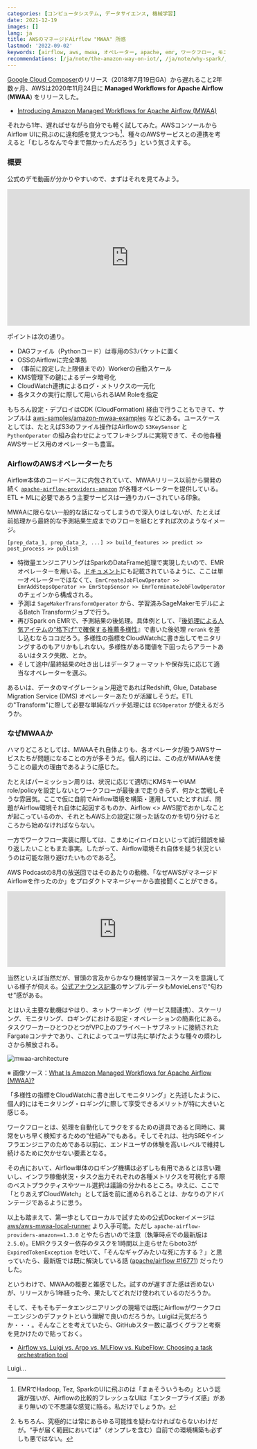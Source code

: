 ```yaml
---
categories: [コンピュータシステム, データサイエンス, 機械学習]
date: 2021-12-19
images: []
lang: ja
title: AWSのマネージドAirflow "MWAA" 所感
lastmod: '2022-09-02'
keywords: [airflow, aws, mwaa, オペレーター, apache, emr, ワークフロー, モニタリング, ロギング, リリース]
recommendations: [/ja/note/the-amazon-way-on-iot/, /ja/note/why-spark/, /ja/note/amazon-dynamo-paper/]
---
```


[Google Cloud Composer](https://cloud.google.com/composer/docs/concepts/overview)のリリース（2018年7月19日GA）から遅れること2年数ヶ月、AWSは2020年11月24日に **Managed Workflows for Apache Airflow** (**MWAA**) をリリースした。

- [Introducing Amazon Managed Workflows for Apache Airflow (MWAA)](https://aws.amazon.com/blogs/aws/introducing-amazon-managed-workflows-for-apache-airflow-mwaa/)

それから1年、遅ればせながら自分でも軽く試してみた。AWSコンソールからAirflow UIに飛ぶのに違和感を覚えつつも[^1]、種々のAWSサービスとの連携を考えると「むしろなんで今まで無かったんだろう」という気さえする。

### 概要

公式のデモ動画が分かりやすいので、まずはそれを見てみよう。

<span class="iframe-container">
  <iframe width="560" height="315" src="https://www.youtube.com/embed/ZET50M20hkU" title="YouTube video player" frameborder="0" allow="accelerometer; autoplay; clipboard-write; encrypted-media; gyroscope; picture-in-picture" allowfullscreen></iframe>
</span>

ポイントは次の通り。

- DAGファイル（Pythonコード）は専用のS3バケットに置く
- OSSのAirflowに完全準拠
- （事前に設定した上限値までの）Workerの自動スケール
- KMS管理下の鍵によるデータ暗号化
- CloudWatch連携によるログ・メトリクスの一元化
- 各タスクの実行に際して用いられるIAM Roleを指定

もちろん設定・デプロイはCDK (CloudFormation) 経由で行うこともできて、サンプルは [aws-samples/amazon-mwaa-examples](https://github.com/aws-samples/amazon-mwaa-examples) などにある。ユースケースとしては、たとえばS3のファイル操作はAirflowの `S3KeySensor` と `PythonOperator` の組み合わせによってフレキシブルに実現できて、その他各種AWSサービス用のオペレーターも豊富。

### AirflowのAWSオペレーターたち

Airflow本体のコードベースに内包されていて、MWAAリリース以前から開発の続く [`apache-airflow-providers-amazon`](https://github.com/apache/airflow/tree/main/airflow/providers/amazon/aws/operators) が各種オペレーターを提供している。ETL + MLに必要であろう主要サービスは一通りカバーされている印象。

MWAAに限らない一般的な話になってしまうので深入りはしないが、たとえば前処理から最終的な予測結果生成までのフローを組むとすれば次のようなイメージ。

```
[prep_data_1, prep_data_2, ...] >> build_features >> predict >> post_process >> publish
```

- 特徴量エンジニアリングはSparkのDataFrame処理で実現したいので、EMRオペレーターを用いる。[ドキュメント](https://airflow.apache.org/docs/apache-airflow-providers-amazon/stable/operators/emr.html)にも記載されているように、ここは単一オペレーターではなくて、`EmrCreateJobFlowOperator >> EmrAddStepsOperator >> EmrStepSensor >> EmrTerminateJobFlowOperator` のチェインから構成される。
- 予測は `SageMakerTransformOperator` から、学習済みSageMakerモデルによるBatch Transformジョブで行う。
- 再びSpark on EMRで、予測結果の後処理。具体例として、『[後処理による人気アイテムの“格下げ”で確保する推薦多様性](/ja/note/reranking-for-popularity-bias/)』で書いた後処理 `rerank` を差し込むならココだろう。多様性の指標をCloudWatchに書き出してモニタリングするのもアリかもしれない。多様性がある閾値を下回ったらアラートあるいはタスク失敗、とか。
- そして途中/最終結果の吐き出しはデータフォーマットや保存先に応じて適当なオペレーターを選ぶ。

あるいは、データのマイグレーション用途であればRedshift, Glue, Database Migration Service (DMS) オペレーターあたりが活躍しそうだ。ETLの"Transform"に際して必要な単純なバッチ処理には `ECSOperator` が使えるだろうか。

### なぜMWAAか

ハマりどころとしては、MWAAそれ自体よりも、各オペレータが扱うAWSサービスたちが問題になることの方が多そうだ。個人的には、この点がMWAAを使うことの最大の理由であるように感じた。

たとえばパーミッション周りは、状況に応じて適切にKMSキーやIAM role/policyを設定しないとワークフローが最後まで走りきらず、何かと苦戦しそうな雰囲気。ここで仮に自前でAirflow環境を構築・運用していたとすれば、問題がAirflow環境それ自体に起因するものか、Airflow <> AWS間でおかしなことが起こっているのか、それともAWS上の設定に限った話なのかを切り分けるところから始めなければならない。

一方でワークフロー実装に際しては、こまめにイロイロといじって試行錯誤を繰り返したいこともまた事実。したがって、Airflow環境それ自体を疑う状況というのは可能な限り避けたいものである[^2]。

AWS Podcastの8月の放送回ではそのあたりの動機、「なぜAWSがマネージドAirflowを作ったのか」をプロダクトマネージャーから直接聞くことができる。

<iframe allow="autoplay *; encrypted-media *; fullscreen *" frameborder="0" height="175" style="width:100%;max-width:660px;overflow:hidden;background:transparent;" sandbox="allow-forms allow-popups allow-same-origin allow-scripts allow-storage-access-by-user-activation allow-top-navigation-by-user-activation" src="https://embed.podcasts.apple.com/us/podcast/464-diving-deep-into-amazon-mwaa/id1122785133?i=1000531401750"></iframe>

当然といえば当然だが、冒頭の言及からかなり機械学習ユースケースを意識している様子が伺える。[公式アナウンス記事](https://aws.amazon.com/jp/blogs/aws/introducing-amazon-managed-workflows-for-apache-airflow-mwaa/)のサンプルデータもMovieLensで“匂わせ”感がある。

とはいえ主要な動機はやはり、ネットワーキング（サービス間連携）、スケーリング、モニタリング、ロギングにおける設定・オペレーションの簡素化にある。タスクワーカーひとつひとつがVPC上のプライベートサブネットに接続されたFargateコンテナであり、これによってユーザは先に挙げたような種々の煩わしさから解放される。

![mwaa-architecture](/images/amazon-mwaa/mwaa-architecture.png)

※ 画像ソース：[What Is Amazon Managed Workflows for Apache Airflow (MWAA)?](https://docs.aws.amazon.com/mwaa/latest/userguide/what-is-mwaa.html)

「多様性の指標をCloudWatchに書き出してモニタリング」と先述したように、個人的にはモニタリング・ロギングに際して享受できるメリットが特に大きいと感じる。

ワークフローとは、処理を自動化してラクをするための道具であると同時に、異常をいち早く検知するための“仕組み”でもある。そしてそれは、社内SREやインフラエンジニアのためである以前に、エンドユーザの体験を高いレベルで維持し続けるために欠かせない要素となる。

その点において、Airflow単体のロギング機構は必ずしも有用であるとは言い難いし、インフラ稼働状況・タスク出力それぞれの各種メトリクスを可視化する際のベストプラクティスやツール選択は議論の分かれるところ。ゆえに、ここで「とりあえずCloudWatch」として話を前に進められることは、かなりのアドバンテージであるように思う。

以上も踏まえて、第一歩としてローカルで試すための公式Dockerイメージは [aws/aws-mwaa-local-runner](https://github.com/aws/aws-mwaa-local-runner) より入手可能。ただし `apache-airflow-providers-amazon==1.3.0` とやたら古いので注意（執筆時点での最新版は `2.5.0`）。EMRクラスター依存のタスクを1時間以上走らせたらboto3が `ExpiredTokenException` を吐いて、「そんなギャグみたいな死に方する？」と思っていたら、最新版では既に解決している話 ([apache/airflow #16771](https://github.com/apache/airflow/pull/16771)) だったりした。

というわけで、MWAAの概要と雑感でした。試すのが遅すぎた感は否めないが、リリースから1年経った今、果たしてどれだけ使われているのだろうか。

そして、そもそもデータエンジニアリングの現場では既にAirflowがワークフローエンジンのデファクトという理解で良いのだろうか。Luigiは元気だろうか・・・。そんなことを考えていたら、GitHubスター数に基づくグラフと考察を見かけたので貼っておく。

- [Airflow vs. Luigi vs. Argo vs. MLFlow vs. KubeFlow: Choosing a task orchestration tool](https://www.datarevenue.com/en-blog/airflow-vs-luigi-vs-argo-vs-mlflow-vs-kubeflow)

Luigi...

[^1]: EMRでHadoop, Tez, SparkのUIに飛ぶのは「まぁそういうもの」という認識が強いが、Airflowの比較的フレッシュなUIは「エンタープライズ感」があまり無いので不思議な感覚に陥る。私だけでしょうか。

[^2]: もちろん、究極的には常にあらゆる可能性を疑わなければならないわけだが。“手が届く範囲においては”（オンプレを含む）自前での環境構築も必ずしも悪ではない。